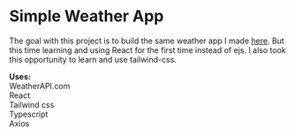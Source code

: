 # Simple Weather App

The goal with this project is to build the same weather app I made [here](https://github.com/ItsJameson/simple-weather-app-ejs). But this time learning and using React for the first time instead of ejs.
I also took this opportunity to learn and use tailwind-css.

**Uses:** \
WeatherAPI.com\
React \
Tailwind css \
Typescript\
Axios
